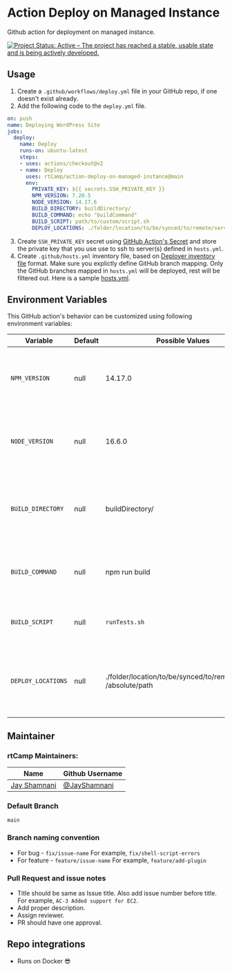 # Action Deploy on Managed Instance

Github action for deployment on managed instance.

[![Project Status: Active – The project has reached a stable, usable state and is being actively developed.](https://www.repostatus.org/badges/latest/active.svg)](https://www.repostatus.org/#active)

## Usage

1. Create a `.github/workflows/deploy.yml` file in your GitHub repo, if one doesn't exist already.
2. Add the following code to the `deploy.yml` file.

```yml
on: push
name: Deploying WordPress Site
jobs:
  deploy:
    name: Deploy
    runs-on: ubuntu-latest
    steps:
    - uses: actions/checkout@v2
    - name: Deploy
      uses: rtCamp/action-deploy-on-managed-instance@main
      env:
        PRIVATE_KEY: ${{ secrets.SSH_PRIVATE_KEY }}
        NPM_VERSION: 7.20.5
        NODE_VERSION: 14.17.6
        BUILD_DIRECTORY: buildDirectory/
        BUILD_COMMAND: echo "buildCommand"
        BUILD_SCRIPT: path/to/custom/script.sh
        DEPLOY_LOCATIONS: ./folder/location/to/be/synced/to/remote/server /absolute/path
```

3. Create `SSH_PRIVATE_KEY` secret using [GitHub Action's Secret](https://developer.github.com/actions/creating-workflows/storing-secrets) and store the private key that you use use to ssh to server(s) defined in `hosts.yml`.
4. Create `.github/hosts.yml` inventory file, based on [Deployer inventory file](https://deployer.org/docs/hosts.html#inventory-file) format. Make sure you explictly define GitHub branch mapping. Only the GitHub branches mapped in `hosts.yml` will be deployed, rest will be filtered out. Here is a sample [hosts.yml](https://github.com/rtCamp/wordpress-skeleton/blob/main/.github/hosts.yml).

## Environment Variables

This GitHub action's behavior can be customized using following environment variables:

Variable          | Default | Possible  Values            | Purpose
------------------|---------|-----------------------------|----------------------------------------------------
`NPM_VERSION`  | null    | 14.17.0       | NPM Version. If not specified, latest version will be used.
`NODE_VERSION`  | null    | 16.6.0       | Node Version. If not specified, latest version will be used.
`BUILD_DIRECTORY`  | null    | buildDirectory/       | Build directory. Generally root directory or directory like frontend
`BUILD_COMMAND`  | null    | npm run build       | Command used to compile the package and/or files etc.
`BUILD_SCRIPT`  | null    | `runTests.sh`       | Custom or predefined script to run after compilation.
`DEPLOY_LOCATIONS`  | null    | ./folder/location/to/be/synced/to/remote/server /absolute/path       | space separated path (folder of to be synced) (absolute path to host)

## Maintainer

### rtCamp Maintainers:

| Name                    | Github Username   |
|-------------------------|-------------------|
| [Jay Shamnani](mailto:jay.shamnani@rtcamp.com) |  [@JayShamnani](https://github.com/JayShamnani) |

### Default Branch

`main`

### Branch naming convention

- For bug - `fix/issue-name` For example, `fix/shell-script-errors`
- For feature - `feature/issue-name` For example, `feature/add-plugin`

### Pull Request and issue notes

- Title should be same as Issue title. Also add issue number before title. For example, `AC-3 Added support for EC2`.
- Add proper description.
- Assign reviewer.
- PR should have one approval.

## Repo integrations

- Runs on Docker 😎